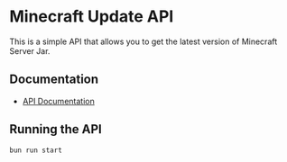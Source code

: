 # Minecraft Update API

This is a simple API that allows you to get the latest version of Minecraft Server Jar.

## Documentation
- [API Documentation](https://minecraft-update-api-production.up.railway.app/docs)

## Running the API
```bash
bun run start
```
